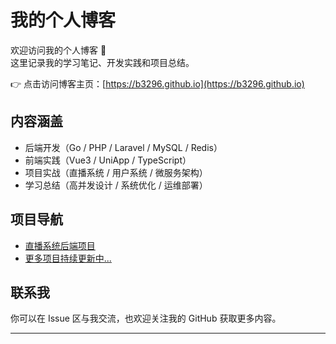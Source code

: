 # 我的个人博客

欢迎访问我的个人博客 👋  
这里记录我的学习笔记、开发实践和项目总结。

👉 点击访问博客主页：[https://b3296.github.io](https://b3296.github.io)

## 内容涵盖

- 后端开发（Go / PHP / Laravel / MySQL / Redis）
- 前端实践（Vue3 / UniApp / TypeScript）
- 项目实战（直播系统 / 用户系统 / 微服务架构）
- 学习总结（高并发设计 / 系统优化 / 运维部署）

## 项目导航

- [直播系统后端项目](https://github.com/b3296/go-live-backend)
- [更多项目持续更新中...](https://github.com/b3296?tab=repositories)

## 联系我

你可以在 Issue 区与我交流，也欢迎关注我的 GitHub 获取更多内容。

---
